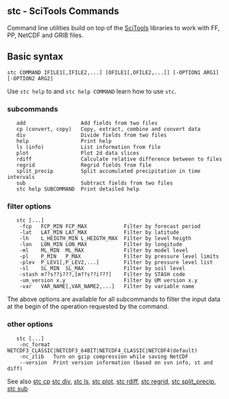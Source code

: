 ## stc - SciTools Commands

Command line utilities build on top of the [SciTools](http://scitools.org.uk) libraries to work with FF, PP, NetCDF and GRIB files.

## Basic syntax

```
stc COMMAND IFILE1[,IFILE2,...] [OFILE1[,OFILE2,...]] [-OPTION1 ARG1] [-OPTION2 ARG2]
```

Use `stc help` to and `stc help COMMAND` learn how to use `stc`.


### subcommands
```
   add                  Add fields from two files
   cp (convert, copy)   Copy, extract, combine and convert data
   div                  Divide fields from two files
   help                 Print help
   ls (info)            List information from file
   plot                 Plot 2d data slices
   rdiff                Calculate relative difference between to files
   regrid               Regrid fields from file
   split_precip         Split accumulated precipitation in time intervals
   sub                  Subtract fields from two files
   stc help SUBCOMMAND  Print detailed help
```

### filter options

```
   stc [...]
    -fcp   FCP_MIN FCP_MAX            Filter by forecast period
    -lat   LAT_MIN LAT_MAX            Filter by latitude
    -lh    L_HEIGTH_MIN L_HEIGTH_MAX  Filter by level heigth
    -lon   LON_MIN LON_MAX            Filter by longitude
    -ml    ML_MIN  ML_MAX             Filter by model level
    -pl    P_MIN   P_MAX              Filter by pressure level limits
    -plev  P_LEV1[,P_LEV2,...]        Filter by pressure level list
    -sl    SL_MIN  SL_MAX             Filter by soil level
    -stash m??s??i???,[m??s??i???]    Filter by STASH code
    -um_version x.y                   Filter by UM version x.y
    -var   VAR_NAME[,VAR_NAME2,...]   Filter by variable name
```
The above options are available for all subcommands to filter the input data at the begin of the operation requested by the command.

### other options
```
   stc [...]
    -nc_format NETCDF3_CLASSIC|NETCDF3_64BIT|NETCDF4_CLASSIC|NETCDF4(default)
    -nc_zlib   Turn on gzip compression while saving NetCDF
    --version  Print version information (based on svn info, st and diff)
```

See also [stc cp](https://github.com/MetOffice/stc/blob/main/doc/stc_cp.md) [stc div](https://github.com/MetOffice/stc/blob/main/doc/stc_div.md), [stc ls](https://github.com/MetOffice/stc/blob/main/doc/stc_ls.md), [stc plot](https://github.com/MetOffice/stc/blob/main/doc/stc_plot.md), [stc rdiff](https://github.com/MetOffice/stc/blob/main/doc/stc_rdiff.md), [stc regrid](https://github.com/MetOffice/stc/blob/main/doc/stc_regrid.md), [stc split_precip](https://github.com/MetOffice/stc/blob/main/doc/stc_split_precip.md), [stc sub](https://github.com/MetOffice/stc/blob/main/doc/stc_sub.md)
